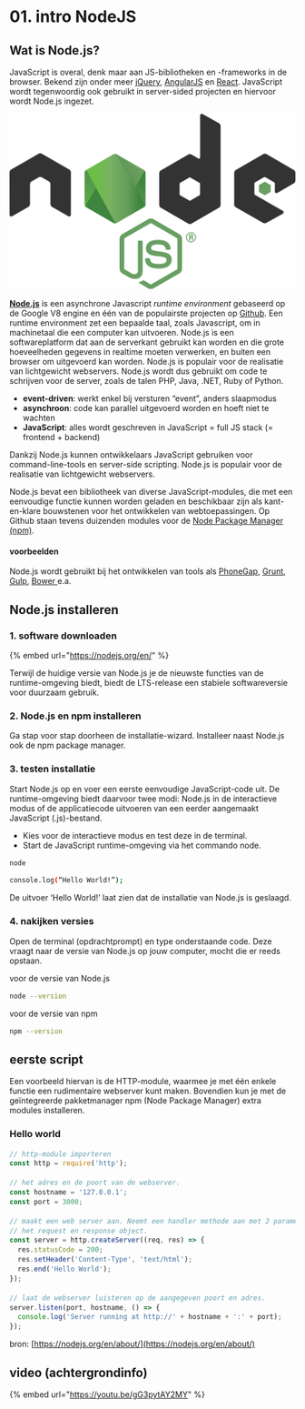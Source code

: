 # 01. intro NodeJS

## Wat is Node.js?

JavaScript is overal, denk maar aan JS-bibliotheken en -frameworks in de browser. Bekend zijn onder meer [jQuery](https://jquery.com/), [AngularJS](https://angularjs.org/) en [React](https://reactjs.org/). JavaScript wordt tegenwoordig ook gebruikt in server-sided projecten en hiervoor wordt Node.js ingezet. 

![](../.gitbook/assets/node.png)

[**Node.js**](https://nodejs.org/en/) is een asynchrone Javascript _runtime environment_ gebaseerd op de Google V8 engine en één van de populairste projecten op [Github](https://github.com/).  Een runtime environment zet een bepaalde taal, zoals Javascript, om in machinetaal die een computer kan uitvoeren. Node.js is een softwareplatform dat aan de serverkant gebruikt kan worden en die grote hoeveelheden gegevens in realtime moeten verwerken, en buiten een browser om uitgevoerd kan worden. Node.js is populair voor de realisatie van lichtgewicht webservers. Node.js wordt dus gebruikt om code te schrijven voor de server, zoals de talen PHP, Java, .NET, Ruby of Python. 

* **event-driven**: werkt enkel bij versturen “event”, anders slaapmodus
* **asynchroon**: code kan parallel uitgevoerd worden en hoeft niet te wachten
* **JavaScript**: alles wordt geschreven in JavaScript = full JS stack \(= frontend + backend\)

Dankzij Node.js kunnen ontwikkelaars JavaScript gebruiken voor command-line-tools en server-side scripting. Node.js is populair voor de realisatie van lichtgewicht webservers.  
  
Node.js bevat een bibliotheek van diverse JavaScript-modules, die met een eenvoudige functie kunnen worden geladen en beschikbaar zijn als kant-en-klare bouwstenen voor het ontwikkelen van webtoepassingen. Op Github staan tevens duizenden modules voor de [Node Package Manager \(npm\)](https://www.npmjs.com/). 

#### voorbeelden

Node.js wordt gebruikt bij het ontwikkelen van tools als [PhoneGap](https://phonegap.com/), [Grunt](https://gruntjs.com/), [Gulp](https://gulpjs.com/), [Bower ](https://bower.io/)e.a. 

## Node.js installeren

### 1. software downloaden

{% embed url="https://nodejs.org/en/" %}

Terwijl de huidige versie van Node.js je de nieuwste functies van de runtime-omgeving biedt, biedt de LTS-release een stabiele softwareversie voor duurzaam gebruik.

### **2. Node.js en npm installeren**

Ga stap voor stap doorheen de installatie-wizard. Installeer naast Node.js ook de npm package manager.

### 3. testen installatie

Start Node.js op en voer een eerste eenvoudige JavaScript-code uit. De runtime-omgeving biedt daarvoor twee modi: Node.js in de interactieve modus of de applicatiecode uitvoeren van een eerder aangemaakt JavaScript \(.js\)-bestand. 

* Kies voor de interactieve modus en test deze in de terminal.
* Start de JavaScript runtime-omgeving via het commando node.

```bash
node
```

```bash
console.log(“Hello World!”);
```

De uitvoer ‘Hello World!’ laat zien dat de installatie van Node.js is geslaagd.

### 4. nakijken versies

Open de terminal \(opdrachtprompt\) en type onderstaande code. Deze vraagt naar de versie van Node.js op jouw computer, mocht die er reeds opstaan.

voor de versie van Node.js

```bash
node --version
```

voor de versie van npm

```bash
npm --version
```

## eerste script

Een voorbeeld hiervan is de HTTP-module, waarmee je met één enkele functie een rudimentaire webserver kunt maken. Bovendien kun je met de geïntegreerde pakketmanager npm \(Node Package Manager\) extra modules installeren.

### Hello world

```javascript
// http-module importeren
const http = require('http');

// het adres en de poort van de webserver.
const hostname = '127.0.0.1';
const port = 3000;

// maakt een web server aan. Neemt een handler methode aan met 2 parameters:
// het request en response object.
const server = http.createServer((req, res) => {
  res.statusCode = 200;
  res.setHeader('Content-Type', 'text/html');
  res.end('Hello World');
});

// laat de webserver luisteren op de aangegeven poort en adres.
server.listen(port, hostname, () => {
  console.log('Server running at http://' + hostname + ':' + port);
});
```

bron: [https://nodejs.org/en/about/](https://nodejs.org/en/about/)

## video \(achtergrondinfo\)

{% embed url="https://youtu.be/gG3pytAY2MY" %}



